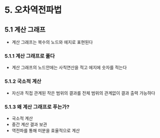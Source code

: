 # 5. 오차역전파법
## 5.1 계산 그래프
- 계산 그래프는 복수의 노드와 에지로 표현된다
### 5.1.1 계산 그래프로 풀다
- 계산 그래프의 노드안에는 사칙연산을 적고 에지에 숫자를 적는다
### 5.1.2 국소적 계산
- 자신과 직접 관계된 작은 범위의 결과를 전체 범위의 관계없이 결과 출력 가능하다
### 5.1.3 왜 계산 그래프로 푸는가?
- 국소적 계산
- 중간 계산 결과 보관
- 역전파를 통해 미분을 효율적으로 계산
